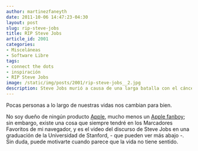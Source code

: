 ```yaml
---
author: martinezfaneyth
date: 2011-10-06 14:47:23-04:30
layout: post
slug: rip-steve-jobs
title: RIP Steve Jobs
article_id: 2001
categories:
- Misceláneas
- Software Libre
tags:
- connect the dots
- inspiración
- RIP Steve Jobs
image: /static/img/posts/2001/rip-steve-jobs__2.jpg
description: Steve Jobs murió a causa de una larga batalla con el cáncer.
---
```


Pocas personas a lo largo de nuestras vidas nos cambian para bien.

No soy dueño de ningún producto [Apple](http://apple.com), mucho menos un [Apple fanboy](http://huntingbears.com.ve/static/img/posts/2001/rip-steve-jobs__1.jpg); sin embargo, existe una cosa que siempre tendré en los Marcadores Favoritos de mi navegador, y es el video del discurso de Steve Jobs en una graduación de la Universidad de Stanford, - que pueden ver más abajo -. Sin duda, puede motivarte cuando parece que la vida no tiene sentido.

<span class="youtube" data-youtube-id="UF8uR6Z6KLc"></span>
